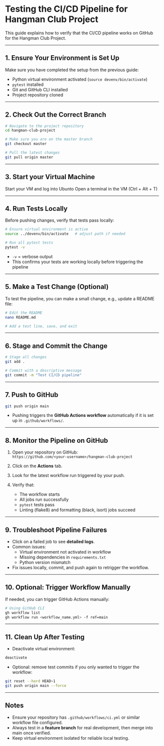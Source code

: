 
# Testing the CI/CD Pipeline for Hangman Club Project

This guide explains how to verify that the CI/CD pipeline works on GitHub for the Hangman Club Project.

---

## 1. Ensure Your Environment is Set Up

Make sure you have completed the setup from the previous guide:

- Python virtual environment activated (`source devenv/bin/activate`)  
- `pytest` installed  
- Git and GitHub CLI installed  
- Project repository cloned

---

## 2. Check Out the Correct Branch

```bash
# Navigate to the project repository
cd hangman-club-project

# Make sure you are on the master branch
git checkout master

# Pull the latest changes
git pull origin master
```

---
## 3. Start your Virtual Machine

Start your VM and log into Ubunto
Open a terminal in the VM (Ctrl + Alt + T)



---

## 4. Run Tests Locally

Before pushing changes, verify that tests pass locally:

```bash
# Ensure virtual environment is active
source ../devenv/bin/activate   # adjust path if needed

# Run all pytest tests
pytest -v
```

- `-v` = verbose output  
- This confirms your tests are working locally before triggering the pipeline  

---

## 5. Make a Test Change (Optional)

To test the pipeline, you can make a small change, e.g., update a README file:

```bash
# Edit the README
nano README.md

# Add a test line, save, and exit
```

---

## 6. Stage and Commit the Change

```bash
# Stage all changes
git add .

# Commit with a descriptive message
git commit -m "Test CI/CD pipeline"
```

---

## 7. Push to GitHub

```bash
git push origin main
```

- Pushing triggers the **GitHub Actions workflow** automatically if it is set up in `.github/workflows/`.

---

## 8. Monitor the Pipeline on GitHub

1. Open your repository on GitHub:  
   `https://github.com/<your-username>/hangman-club-project`

2. Click on the **Actions** tab.

3. Look for the latest workflow run triggered by your push.

4. Verify that:
   - The workflow starts
   - All jobs run successfully
   - `pytest` tests pass
   - Linting (flake8) and formatting (black, isort) jobs succeed

---

## 9. Troubleshoot Pipeline Failures

- Click on a failed job to see **detailed logs**.  
- Common issues:
  - Virtual environment not activated in workflow
  - Missing dependencies in `requirements.txt`
  - Python version mismatch
- Fix issues locally, commit, and push again to retrigger the workflow.

---

## 10. Optional: Trigger Workflow Manually

If needed, you can trigger GitHub Actions manually:

```bash
# Using GitHub CLI
gh workflow list
gh workflow run <workflow_name.yml> -f ref=main
```

---

## 11. Clean Up After Testing

- Deactivate virtual environment:

```bash
deactivate
```

- Optional: remove test commits if you only wanted to trigger the workflow:

```bash
git reset --hard HEAD~1
git push origin main --force
```

---

## Notes

- Ensure your repository has `.github/workflows/ci.yml` or similar workflow file configured.  
- Always test in a **feature branch** for real development, then merge into main once verified.  
- Keep virtual environment isolated for reliable local testing.
